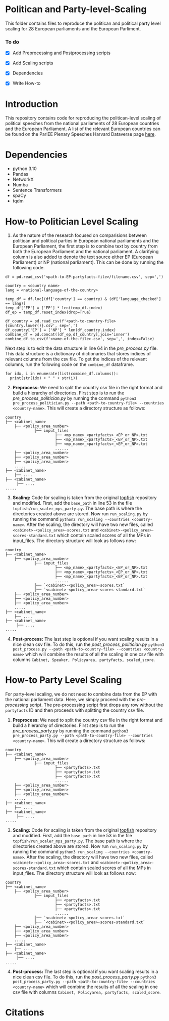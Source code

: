 # Politican and Party-level-Scaling
This folder contains files to reproduce the politican and political party level scaling for 28 European parliaments and the European Parliment.

### To do
- [X] Add Preprocessing and Postprocessing scripts
  
- [X] Add Scaling scripts

- [X] Dependencies
      
- [X] Write How-to

# Introduction

This repository contains code for reproducing the politican-level scaling of political speeches from the national parliaments of 28 European countries and the European Parliament. A list of the relevant European countries can be found on the ParlEE Plenary Speeches Harvard Dataverse page [here](https://dataverse.harvard.edu/dataverse/ParlEE). 

# Dependencies
 + python 3.10
 + Pandas
 + NetworkX
 + Numba
 + Sentence Transformers
 + spaCy
 + tqdm


# How-to Politician Level Scaling
1. As the nature of the research focused on comparisions between politican and political parties in European national parliaments and the European Parliament, the first step is to combine text by country from both the European Parliament and the national parliament. A clarifying column is also added to denote the text source either EP (European Parliament) or NP (national parliament). This can be done by running the following code.

```
df = pd.read_csv('<path-to-EP-partyfacts-file>/filename.csv', sep=',')

country = <country name>
lang = <national-language-of-the-country>

temp_df = df.loc[(df['country'] == country) & (df['language_checked'] == lang)]
temp_df['EP'] = ['EP'] * len(temp_df.index)
df_ep = temp_df.reset_index(drop=True)

df_country = pd.read_csv(f'<path-to-country-file>{country.lower()}.csv', sep=',')
df_country['EP'] = ['NP'] * len(df_country.index)
combine_df = pd.concat([df_ep,df_country],join='inner')
combine_df.to_csv(f'<name-of-the-file>.csv', sep=',', index=False)
```
Next step is to edit the data structure in line 64 in the *pre_process.py* file. This data structure is a dictionary of dictionaries that stores indices of relevant columns from the csv file. To get the indices of the relevant columns, run the following code on the `combine_df` dataframe.

```
for idx, i in enumerate(list(combine_df.columns)):
  print(str(idx) + " " + str(i))
```
2. **Preprocess:** We need to split the country csv file in the right format and build a hierarchy of directories. First step is to run the *pre_process_politician.py* by running the command `python3 pre_process_politician.py --path <path-to-country-file> --countries <country-name>`.
This will create a directory structure as follows:
```
country
├── <cabinet_name>
    ├── <policy_area_number>
             ├── input_files
                      ├── <mp_name>_<partyfacts>_<EP_or_NP>.txt
                      ├── <mp_name>_<partyfacts>_<EP_or_NP>.txt
                      ├── <mp_name>_<partyfacts>_<EP_or_NP>.txt
                      ......
    ├── <policy_area_number>
    ├── <policy_area_number>
    ├── <policy_area_number>
    .....
├── <cabinet_name>
    ├── ....
├── <cabinet_name>
     ├── ....
.....
```
3.  **Scaling:** Code for scaling is taken from the original [topfish](https://github.com/codogogo/topfish) repository and modified. First, add the `base_path` in line 53 in the file `topfish/run_scaler_mps_party.py`. The base path is where the directories created above are stored. Now run `run_scaling.py` by running the command `python2 run_scaling --countries <country-name>`. After the scaling, the directory will have two new files, called `<cabinet>-<policy_area>-scores.txt` and `<cabinet>-<policy_area>-scores-standard.txt` which contain scaled scores of all the MPs in input_files. The directory structure will look as follows now:
```
country
├── <cabinet_name>
    ├── <policy_area_number>
             ├── input_files
                      ├── <mp_name>_<partyfacts>_<EP_or_NP>.txt
                      ├── <mp_name>_<partyfacts>_<EP_or_NP>.txt
                      ├── <mp_name>_<partyfacts>_<EP_or_NP>.txt
                      ......
             ├── `<cabinet>-<policy_area>-scores.txt`
             ├── `<cabinet>-<policy_area>-scores-standard.txt`
    ├── <policy_area_number>
    ├── <policy_area_number>
    ├── <policy_area_number>
    .....
├── <cabinet_name>
    ├── ....
├── <cabinet_name>
     ├── ....
.....
```

4. **Post-process:** The last step is optional if you want scaling results in a nice clean csv file. To do this, run the *post_process_politician.py* `python3 post_process.py --path <path-to-country-file> --countries <country-name>` which will combine the results of all the scaling in one csv file with columns `Cabinet, Speaker, Policyarea, partyfacts, scaled_score`.


# How-to Party Level Scaling

For party-level scaling, we do not need to combine data from the EP with the national parliament data. Here, we simply proceed with the *pre-processing* script. The pre-processing script first drops any row without the `partyfacts` ID and then proceeds with splitting the country csv file.  

1. **Preprocess:** We need to split the country csv file in the right format and build a hierarchy of directories. First step is to run the *pre_process_party.py* by running the command `python3 pre_process_party.py --path <path-to-country-file> --countries <country-name>`.
This will create a directory structure as follows:
```
country
├── <cabinet_name>
    ├── <policy_area_number>
             ├── input_files
                      ├── <partyfacts>.txt
                      ├── <partyfacts>.txt
                      ├── <partyfacts>.txt
                      ......
    ├── <policy_area_number>
    ├── <policy_area_number>
    ├── <policy_area_number>
    .....
├── <cabinet_name>
    ├── ....
├── <cabinet_name>
     ├── ....
.....
```
3.  **Scaling:** Code for scaling is taken from the original [topfish](https://github.com/codogogo/topfish) repository and modified. First, add the `base_path` in line 53 in the file `topfish/run_scaler_mps_party.py`. The base path is where the directories created above are stored. Now run `run_scaling.py` by running the command `python3 run_scaling --countries <country-name>`. After the scaling, the directory will have two new files, called `<cabinet>-<policy_area>-scores.txt` and `<cabinet>-<policy_area>-scores-standard.txt` which contain scaled scores of all the MPs in input_files. The directory structure will look as follows now:
```
country
├── <cabinet_name>
    ├── <policy_area_number>
             ├── input_files
                      ├── <partyfacts>.txt
                      ├── <partyfacts>.txt
                      ├── <partyfacts>.txt
                      ......
             ├── `<cabinet>-<policy_area>-scores.txt`
             ├── `<cabinet>-<policy_area>-scores-standard.txt`
    ├── <policy_area_number>
    ├── <policy_area_number>
    ├── <policy_area_number>
    .....
├── <cabinet_name>
    ├── ....
├── <cabinet_name>
     ├── ....
.....
```

4. **Post-process:** The last step is optional if you want scaling results in a nice clean csv file. To do this, run the *post_process_party.py* `python3 post_process_party.py --path <path-to-country-file> --countries <country-name>` which will combine the results of all the scaling in one csv file with columns `Cabinet, Policyarea, partyfacts, scaled_score`.


# Citations

  


